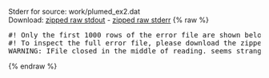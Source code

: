 Stderr for source:  work/plumed_ex2.dat   
Download: [zipped raw stdout](plumed_ex2.dat.plumed_master.stdout.txt.zip) - [zipped raw stderr](plumed_ex2.dat.plumed_master.stderr.txt.zip) 
{% raw %}
<pre>
#! Only the first 1000 rows of the error file are shown below
#! To inspect the full error file, please download the zipped raw stderr file above
WARNING: IFile closed in the middle of reading. seems strange!
</pre>
{% endraw %}
